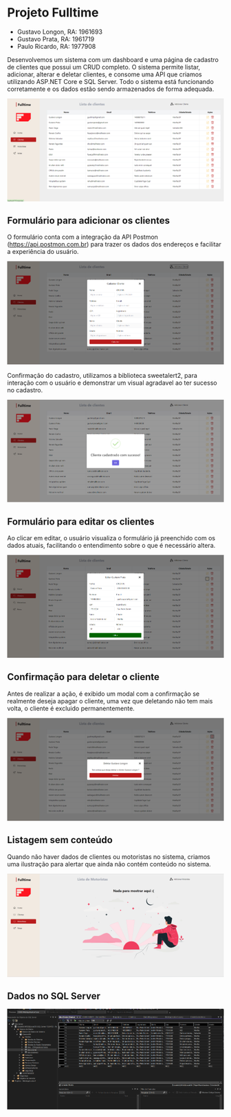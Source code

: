 # Projeto Fulltime

- Gustavo Longon, RA: 1961693
- Gustavo Prata, RA: 1961719
- Paulo Ricardo, RA: 1977908

Desenvolvemos um sistema com um dashboard e uma página de cadastro de clientes que possui um CRUD completo. O sistema permite listar, adicionar, alterar e deletar clientes, e consome uma API que criamos utilizando ASP.NET Core e SQL Server. Todo o sistema está funcionando corretamente e os dados estão sendo armazenados de forma adequada.

![alt text](read-me/image.png)


## Formulário para adicionar os clientes

O formulário conta com a integração da API Postmon (https://api.postmon.com.br) para trazer os dados dos endereços e facilitar a experiência do usuário.

![alt text](read-me/image2.png)

Confirmação do cadastro, utilizamos a biblioteca sweetalert2, para interação com o usuário e demonstrar um visual agradavel ao ter sucesso no cadastro.

![alt text](read-me/image3.png)

## Formulário para editar os clientes

Ao clicar em editar, o usuário visualiza o formulário já preenchido com os dados atuais, facilitando o entendimento sobre o que é necessário altera.

![alt text](read-me/image4.png)

## Confirmação para deletar o cliente

Antes de realizar a ação, é exibido um modal com a confirmação se realmente deseja apagar o cliente, uma vez que deletando não tem mais volta, o cliente é excluido permanentemente.

![alt text](read-me/image5.png)

## Listagem sem conteúdo

Quando não haver dados de clientes ou motoristas no sistema, criamos uma ilustração para alertar que ainda não contém conteúdo no sistema.

![alt text](read-me/image6.png)

## Dados no SQL Server

![alt text](read-me/image7.png)


